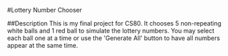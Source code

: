#Lottery Number Chooser

##Description
This is my final project for CS80. It chooses 5 non-repeating white balls and 1 red ball to simulate the lottery numbers.
You may select each ball one at a time or use the 'Generate All' button to have all numbers appear at the same time.
